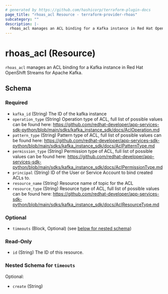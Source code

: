 ```yaml
---
# generated by https://github.com/hashicorp/terraform-plugin-docs
page_title: "rhoas_acl Resource - terraform-provider-rhoas"
subcategory: ""
description: |-
  rhoas_acl manages an ACL binding for a Kafka instance in Red Hat OpenShift Streams for Apache Kafka.
---
```


# rhoas_acl (Resource)

`rhoas_acl` manages an ACL binding for a Kafka instance in Red Hat OpenShift Streams for Apache Kafka.



<!-- schema generated by tfplugindocs -->
## Schema

### Required

- `kafka_id` (String) The ID of the kafka instance
- `operation_type` (String) Operation type of ACL, full list of possible values can be found here: https://github.com/redhat-developer/app-services-sdk-python/blob/main/sdks/kafka_instance_sdk/docs/AclOperation.md
- `pattern_type` (String) Pattern type of ACL, full list of possible values can be found here: https://github.com/redhat-developer/app-services-sdk-python/blob/main/sdks/kafka_instance_sdk/docs/AclPatternType.md
- `permission_type` (String) Permission type of ACL, full list of possible values can be found here: https://github.com/redhat-developer/app-services-sdk-python/blob/main/sdks/kafka_instance_sdk/docs/AclPermissionType.md
- `principal` (String) ID of the User or Service Account to bind created ACLs to.
- `resource_name` (String) Resource name of topic for the ACL
- `resource_type` (String) Resource type of ACL, full list of possible values can be found here: https://github.com/redhat-developer/app-services-sdk-python/blob/main/sdks/kafka_instance_sdk/docs/AclResourceType.md

### Optional

- `timeouts` (Block, Optional) (see [below for nested schema](#nestedblock--timeouts))

### Read-Only

- `id` (String) The ID of this resource.

<a id="nestedblock--timeouts"></a>
### Nested Schema for `timeouts`

Optional:

- `create` (String)



